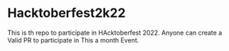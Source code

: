 # Hacktoberfest2k22
This is th repo to participate in HAcktoberfest 2022. Anyone can create a Valid PR to participate in This a month Event.
